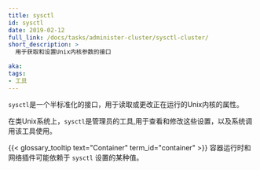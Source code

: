 ```yaml
---
title: sysctl
id: sysctl
date: 2019-02-12
full_link: /docs/tasks/administer-cluster/sysctl-cluster/
short_description: >
  用于获取和设置Unix内核参数的接口

aka:
tags:
- 工具
---
```


<!--
---
title: sysctl
id: sysctl
date: 2019-02-12
full_link: /docs/tasks/administer-cluster/sysctl-cluster/
short_description: >
  An interface for getting and setting Unix kernel parameters

aka:
tags:
- tool
---
-->

<!--
 `sysctl` is a semi-standardized interface for reading or changing the
 attributes of the running Unix kernel.
-->
 
 `sysctl`是一个半标准化的接口，用于读取或更改正在运行的Unix内核的属性。
 
<!--more--> 

<!--
On Unix-like systems, `sysctl` is both the name of the tool that administrators
use to view and modify these settings, and also the system call that the tool
uses.
-->

在类Unix系统上，`sysctl`是管理员的工具,用于查看和修改这些设置，以及系统调用该工具使用。

<!--
{{< glossary_tooltip text="Container" term_id="container" >}} runtimes and
network plugins may rely on `sysctl` values being set a certain way.
-->

{{< glossary_tooltip text="Container" term_id="container" >}} 容器运行时和网络插件可能依赖于 `sysctl` 设置的某种值。